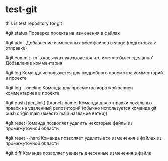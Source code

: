 # test-git
this is test repository for git

#git status
Проверка проекта на изменения в файлах

#git add . 
Добавление измененных всех файлов в stage (подготовка к отправке)

#git commit -m ‘в ковычках указывается что именно было сделанно’
Добавление комментария 

#git log
Команда используется для подробного просмотра комментарий в проекте

#git log --oneline
Команда для просмотра короткой записи комментариев в проекте

#git push [per_link] [branch-name]
Команда для отправки локальных правок на удаленный репозиторий (обычно используется команда git push origin main (вместо main название ветки))

#git reset
Команда позволяет удалить некоторые файлы из промежуточной области

#git reset --hard
Команда позволяет удалить все изменения в файлах из промежуточной области

#git diff
Команда позволяет увидеть внесенные изменения в файле

